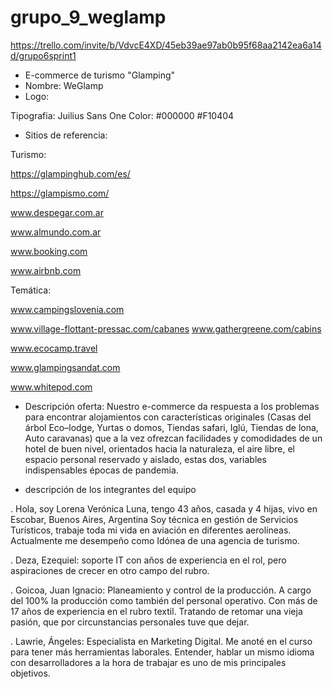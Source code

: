 # grupo_9_weglamp
https://trello.com/invite/b/VdvcE4XD/45eb39ae97ab0b95f68aa2142ea6a14d/grupo6sprint1

* E-commerce de turismo "Glamping"
* Nombre:  WeGlamp
* Logo:

Tipografia: Juilius Sans One
Color: #000000 #F10404

* Sitios de referencia:

Turismo:

https://glampinghub.com/es/

https://glampismo.com/

www.despegar.com.ar

www.almundo.com.ar

www.booking.com

www.airbnb.com

Temática:

www.campingslovenia.com

www.village-flottant-pressac.com/cabanes
www.gathergreene.com/cabins

www.ecocamp.travel

www.glampingsandat.com

www.whitepod.com

* Descripción oferta:
Nuestro e-commerce da respuesta a los problemas para encontrar alojamientos con características originales (Casas del árbol
Eco–lodge, Yurtas o domos, Tiendas safari, Iglú, Tiendas de lona, Auto caravanas) que a la vez ofrezcan facilidades y comodidades de un hotel de buen nivel, orientados hacia la naturaleza, el aire libre, el espacio personal reservado y aislado, estas dos, variables indispensables épocas de pandemia.

* descripción de los integrantes del equipo

. Hola, soy Lorena Verónica Luna, tengo 43 años, casada y 4 hijas, vivo en Escobar, Buenos Aires, Argentina
Soy técnica en gestión de Servicios Turísticos, trabaje toda mi vida en aviación en diferentes aerolíneas. Actualmente me desempeño como Idónea de una agencia de turismo.

. Deza, Ezequiel: soporte IT con años de experiencia en el rol, pero aspiraciones de crecer en otro campo del rubro.

. Goicoa, Juan Ignacio: Planeamiento y control de la producción. A cargo del 100% la producción como también del personal operativo. Con más de 17 años de experiencia en el rubro textil. Tratando de retomar una vieja pasión, que por circunstancias personales tuve que dejar.

. Lawrie, Ángeles: Especialista en Marketing Digital. Me anoté en el curso para tener más herramientas laborales. Entender, hablar un mismo idioma con desarrolladores a la hora de trabajar es uno de mis principales objetivos.
